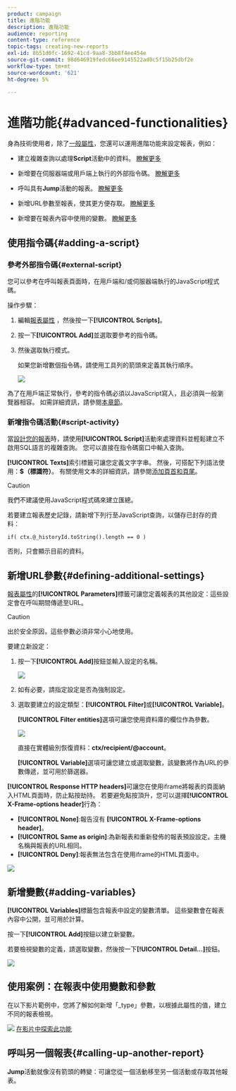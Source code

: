 ```yaml
---
product: campaign
title: 進階功能
description: 進階功能
audience: reporting
content-type: reference
topic-tags: creating-new-reports
exl-id: 8b51d0fc-1692-41cd-9aa8-3bb8f4ee454e
source-git-commit: 98d646919fedc66ee9145522ad0c5f15b25dbf2e
workflow-type: tm+mt
source-wordcount: '621'
ht-degree: 5%

---
```


# 進階功能{#advanced-functionalities}

身為技術使用者，除了[一般屬性](../../reporting/using/properties-of-the-report.md)，您還可以運用進階功能來設定報表，例如：

* 建立複雜查詢以處理&#x200B;**Script**&#x200B;活動中的資料。 [瞭解更多](#script-activity)

* 新增要在伺服器端或用戶端上執行的外部指令碼。 [瞭解更多](#external-script)

* 呼叫具有&#x200B;**Jump**&#x200B;活動的報表。 [瞭解更多](#calling-up-another-report)

* 新增URL參數至報表，使其更方便存取。 [瞭解更多](#calling-up-another-report)

* 新增要在報表內容中使用的變數。 [瞭解更多](#adding-variables)

## 使用指令碼{#adding-a-script}

### 參考外部指令碼{#external-script}

您可以參考在呼叫報表頁面時，在用戶端和/或伺服器端執行的JavaScript程式碼。

操作步驟：

1. 編輯[報表屬性](../../reporting/using/properties-of-the-report.md) ，然後按一下&#x200B;**[!UICONTROL Scripts]**。
1. 按一下&#x200B;**[!UICONTROL Add]**&#x200B;並選取要參考的指令碼。
1. 然後選取執行模式。

   如果您新增數個指令碼，請使用工具列的箭頭來定義其執行順序。

   ![](assets/reporting_custom_js.png)

為了在用戶端正常執行，參考的指令碼必須以JavaScript寫入，且必須與一般瀏覽器相容。 如需詳細資訊，請參閱[本章節](../../web/using/web-forms-answers.md)。

### 新增指令碼活動{#script-activity}

當[設計您的報表](../../reporting/using/creating-a-new-report.md#modelizing-the-chart)時，請使用&#x200B;**[!UICONTROL Script]**&#x200B;活動來處理資料並輕鬆建立不啟用SQL語言的複雜查詢。 您可以直接在指令碼窗口中輸入查詢。

**[!UICONTROL Texts]**&#x200B;索引標籤可讓您定義文字字串。 然後，可搭配下列語法使用：**$（標識符）**。 有關使用文本的詳細資訊，請參閱[添加頁首和頁尾](../../reporting/using/element-layout.md#adding-a-header-and-a-footer)。

>[!CAUTION]
>
>我們不建議使用JavaScript程式碼來建立匯總。

若要建立報表歷史記錄，請新增下列行至JavaScript查詢，以儲存已封存的資料：

```
if( ctx.@_historyId.toString().length == 0 )
```

否則，只會顯示目前的資料。

## 新增URL參數{#defining-additional-settings}

[報表屬性](../../reporting/using/properties-of-the-report.md)的&#x200B;**[!UICONTROL Parameters]**&#x200B;標籤可讓您定義報表的其他設定：這些設定會在呼叫期間傳遞至URL。

>[!CAUTION]
>
>出於安全原因，這些參數必須非常小心地使用。

要建立新設定：

1. 按一下&#x200B;**[!UICONTROL Add]**&#x200B;按鈕並輸入設定的名稱。

   ![](assets/s_ncs_advuser_report_properties_09a.png)

1. 如有必要，請指定設定是否為強制設定。

1. 選取要建立的設定類型：**[!UICONTROL Filter]**&#x200B;或&#x200B;**[!UICONTROL Variable]**。

   **[!UICONTROL Filter entities]**&#x200B;選項可讓您使用資料庫的欄位作為參數。

   ![](assets/s_ncs_advuser_report_properties_09b.png)

   直接在實體級別恢復資料：**ctx/recipient/@account**。

   **[!UICONTROL Variable]**&#x200B;選項可讓您建立或選取變數，該變數將作為URL的參數傳遞，並可用於篩選器。

**[!UICONTROL Response HTTP headers]**&#x200B;可讓您在使用iframe將報表的頁面納入HTML頁面時，防止點按劫持。 若要避免點按頂升，您可以選擇&#x200B;**[!UICONTROL X-Frame-options header]**&#x200B;行為：

* **[!UICONTROL None]**:報告沒有 **[!UICONTROL X-Frame-options header]**。
* **[!UICONTROL Same as origin]**:為新報表和重新發佈的報表預設設定。主機名稱與報表的URL相同。
* **[!UICONTROL Deny]**:報表無法包含在使用iframe的HTML頁面中。

![](assets/s_ncs_advuser_report_properties_09c.png)

## 新增變數{#adding-variables}

**[!UICONTROL Variables]**&#x200B;標籤包含報表中設定的變數清單。 這些變數會在報表內容中公開，並可用於計算。

按一下&#x200B;**[!UICONTROL Add]**&#x200B;按鈕以建立新變數。

若要檢視變數的定義，請選取變數，然後按一下&#x200B;**[!UICONTROL Detail...]**&#x200B;按鈕。

![](assets/s_ncs_advuser_report_properties_10.png)

## 使用案例：在報表中使用變數和參數

在以下影片範例中，您將了解如何新增「_type」參數，以根據此屬性的值，建立不同的報表檢視。

![](assets/do-not-localize/how-to-video.png) [在影片中探索此功能](https://helpx.adobe.com/campaign/classic/how-to/add-url-parameter-in-acv6.html?playlist=/ccx/v1/collection/product/campaign/classic/segment/business-practitioners/explevel/intermediate/applaunch/how-to-4/collection.ccx.js&amp;ref=helpx.adobe.com)


## 呼叫另一個報表{#calling-up-another-report}

**Jump**&#x200B;活動就像沒有箭頭的轉變：可讓您從一個活動移至另一個活動或存取其他報表。
